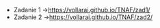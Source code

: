 * Zadanie 1 ->https://vollarai.github.io/TNAF/zad1/
* Zadanie 2 ->https://vollarai.github.io/TNAF/zad2/
